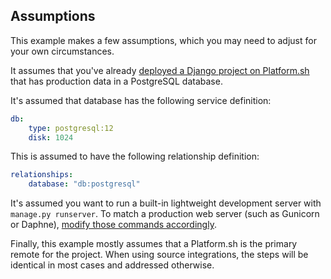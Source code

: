## Assumptions

This example makes a few assumptions, which you may need to adjust for your own circumstances.

It assumes that you've already [deployed a Django project on Platform.sh](../deploy/_index.md)
that has production data in a PostgreSQL database.

It's assumed that database has the following service definition:

```yaml {location=".platform/services.yaml"}
db:
    type: postgresql:12
    disk: 1024
```

This is assumed to have the following relationship definition:

```yaml {location=".platform.app.yaml"}
relationships:
    database: "db:postgresql"
```

It's assumed you want to run a built-in lightweight development server with `manage.py runserver`. 
To match a production web server (such as Gunicorn or Daphne),
[modify those commands accordingly](../../../languages/python/server.md).

Finally, this example mostly assumes that a Platform.sh is the primary remote for the project. 
When using source integrations, the steps will be identical in most cases and addressed otherwise.
